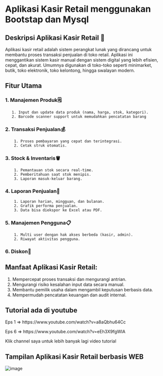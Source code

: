 # Aplikasi Kasir Retail menggunakan Bootstap dan Mysql

## **Deskripsi Aplikasi Kasir Retail** 🛒

Aplikasi kasir retail adalah sistem perangkat lunak yang dirancang untuk membantu proses transaksi penjualan di toko retail. Aplikasi ini menggantikan sistem kasir manual dengan sistem digital yang lebih efisien, cepat, dan akurat. Umumnya digunakan di toko-toko seperti minimarket, butik, toko elektronik, toko kelontong, hingga swalayan modern.

## Fitur Utama 
### 1. Manajemen Produk🗒️

       1. Input dan update data produk (nama, harga, stok, kategori).
       2. Barcode scanner support untuk memudahkan pencatatan barang
       
### 2. Transaksi Penjualan💰

        1. Proses pembayaran yang cepat dan terintegrasi.
        2. Cetak struk otomatis.
        
### 3. Stock & Inventaris🪣
        1. Pemantauan stok secara real-time.
        2. Pemberitahuan saat stok menipis.
        3. Laporan masuk-keluar barang.
        
### 4. Laporan Penjualan📓

        1. Laporan harian, mingguan, dan bulanan.
        2. Grafik performa penjualan.
        3. Data bisa diekspor ke Excel atau PDF.
        
### 5. Manajemen Pengguna📋
        1. Multi user dengan hak akses berbeda (kasir, admin).
        2. Riwayat aktivitas pengguna.
        
### 6. Diskon💯

## Manfaat Aplikasi Kasir Retail:
1. Mempercepat proses transaksi dan mengurangi antrian.
2. Mengurangi risiko kesalahan input data secara manual.
3. Membantu pemilik usaha dalam mengambil keputusan berbasis data.
4. Mempermudah pencatatan keuangan dan audit internal.

## Tutorial ada di youtube
<p>Eps 1 => https://www.youtube.com/watch?v=a8aQbhu64Cc</p>
<p>Eps 6 => https://www.youtube.com/watch?v=eEh3X9fgWIA</p>


Klik channel saya untuk lebih banyak lagi video tutorial

## Tampilan Aplikasi Kasir Retail berbasis WEB

![image](https://github.com/user-attachments/assets/db74a149-0ea3-4148-968b-12d554e8e803)

